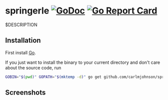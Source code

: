# springerle [![GoDoc](https://godoc.org/github.com/carlmjohnson/springerle?status.svg)](https://godoc.org/github.com/carlmjohnson/springerle) [![Go Report Card](https://goreportcard.com/badge/github.com/carlmjohnson/springerle)](https://goreportcard.com/report/github.com/carlmjohnson/springerle)

$DESCRIPTION

## Installation

First install [Go](http://golang.org).

If you just want to install the binary to your current directory and don't care about the source code, run

```bash
GOBIN="$(pwd)" GOPATH="$(mktemp -d)" go get github.com/carlmjohnson/springerle
```

## Screenshots

```bash
```
